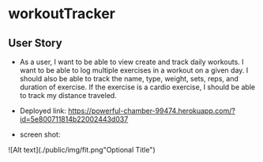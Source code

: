 # workoutTracker

## User Story

* As a user, I want to be able to view create and track daily workouts. I want to be able to log multiple exercises in a workout on a given day. I should also be able to track the name, type, weight, sets, reps, and duration of exercise. If the exercise is a cardio exercise, I should be able to track my distance traveled.

- Deployed link: https://powerful-chamber-99474.herokuapp.com/?id=5e800711814b22002443d037

- screen shot:

![Alt text](./public/img/fit.png"Optional Title")


